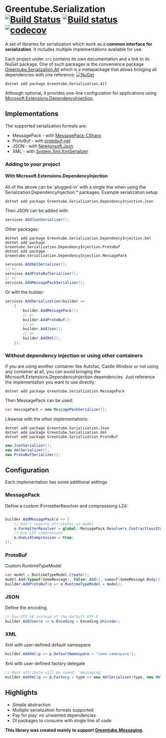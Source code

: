 # Greentube.Serialization [![Build Status](https://travis-ci.org/Greentube/serialization.svg?branch=master)](https://travis-ci.org/Greentube/serialization) [![Build status](https://ci.appveyor.com/api/projects/status/2ib0oivho3ftgws2/branch/master?svg=true)](https://ci.appveyor.com/project/Greentube/serialization) [![codecov](https://codecov.io/gh/Greentube/serialization/branch/master/graph/badge.svg)](https://codecov.io/gh/Greentube/serialization)

A set of libraries for serialization which work as a **common interface for serialization**. It includes multiple implementations available for use.

Each project under `src` contains its own documentation and a link to its NuGet package.
One of such packages is the convenience package [Greentube.Serialization.All](https://github.com/Greentube/serialization/tree/master/src/Greentube.Serialization.All) which is a metapackage that allows bringing all dependencies with one reference: [![NuGet](https://img.shields.io/nuget/v/Greentube.Serialization.All.svg)](https://www.nuget.org/packages/Greentube.Serialization.All/)

```shell
dotnet add package Greentube.Serialization.All
```

Although optional, it provides one-line configuration for applications using [Microsoft.Extensions.DependencyInjection](https://github.com/aspnet/DependencyInjection).

## Implementations

The supported serialization formats are:

* MessagePack - with [MessagePack-CSharp](https://github.com/neuecc/MessagePack-CSharp)
* ProtoBuf - with [protobuf-net](https://github.com/mgravell/protobuf-net)
* JSON - with [Newtonsoft.Json](https://github.com/JamesNK/Newtonsoft.Json)
* XML - with [System.Xml.XmlSerializer](https://github.com/dotnet/corefx/tree/master/src/System.Xml.XmlSerializer)

### Adding to your project

#### With Microsoft.Extensions.DependencyInjection

All of the above can be 'plugged-in' with a single line when using the Serialization.DependencyInjection.* packages.
Example serialization setup:

```shell
dotnet add package Greentube.Serialization.DependencyInjection.Json
```

Then JSON can be added with:

```csharp
services.AddJsonSerializer();
```

Other packages:

```shell
dotnet add package Greentube.Serialization.DependencyInjection.Xml
dotnet add package Greentube.Serialization.DependencyInjection.ProtoBuf
dotnet add package Greentube.Serialization.DependencyInjection.MessagePack
```

```csharp
services.AddXmlSerializer();
// or
services.AddProtoBufSerializer();
// or
services.AddMessagePackSerializer();
```

Or with the builder:

```csharp
services.AddSerialization(builder =>
    {
        builder.AddMessagePack();
        // or
        builder.AddProtoBuf();
        // or
        builder.AddJson();
        // or
        builder.AddXml();
    });
```

### Without dependency injection or using other containers

If you are using another container like Autofac, Castle Windsor or not using any container at all, you can avoid bringing the Microsoft.Extensions.DependencyInjection dependencies.
Just reference the implementation you want to use directly:

```shell
dotnet add package Greentube.Serialization.MessagePack
```

Then MessagePack can be used:

```csharp
var messagePack = new MessagePackSerializer();
```

Likewise with the other implementations:

```shell
dotnet add package Greentube.Serialization.Json
dotnet add package Greentube.Serialization.Xml
dotnet add package Greentube.Serialization.ProtoBuf
```

```csharp
new JsonSerializer();
new XmlSerializer();
new ProtoBufSerializer();
```

## Configuration

Each implementation has some additional settings

### MessagePack

Define a custom IFormatterResolver and compressiong LZ4:

```csharp

builder.AddMessagePack(o => {
    // Don't require attributes on model
    o.FormatterResolver = global::MessagePack.Resolvers.ContractlessStandardResolver.Instance;
    // Use LZ4 compression
    o.UseLz4Compression = true;
});
```

### ProtoBuf

Custom RuntimeTypeModel

```csharp
var model = RuntimeTypeModel.Create();
model.Add(typeof(SomeMessage), false).Add(1, nameof(SomeMessage.Body));
builder.AddProtoBuf(o => o.RuntimeTypeModel = model);
```

### JSON

Define the encoding.

```csharp
// Use UTF-16 instead of the default UTF-8
builder.AddJson(o => o.Encoding = Encoding.Unicode);
```

### XML

Xml with user-defined default namespace

```csharp
builder.AddXml(p => p.DefaultNamespace = "some-namespace");
```

Xml with user-defined factory delegate

```csharp
// Root attribute will be named: 'messaging'
builder.AddXml(p => p.Factory = type => new XmlSerializer(type, new XmlRootAttribute("messaging")));
```

## Highlights

* Simple abstraction
* Multiple serialization formats supported
* Pay for play: no unwanted dependencies
* DI packages to consume with single line of code

**This library was created mainly to support [Greentube.Messaging](https://github.com/Greentube/messaging).**